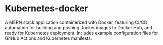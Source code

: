# Kubernetes-docker
A MERN stack application containerized with Docker, featuring CI/CD automation for building and pushing Docker images to Docker Hub, and ready for Kubernetes deployment. Includes example configuration files for GitHub Actions and Kubernetes manifests.

